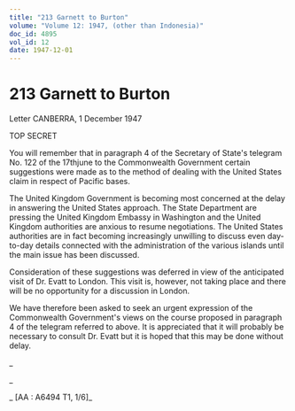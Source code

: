 ```yaml
---
title: "213 Garnett to Burton"
volume: "Volume 12: 1947, (other than Indonesia)"
doc_id: 4895
vol_id: 12
date: 1947-12-01
---
```


# 213 Garnett to Burton

Letter CANBERRA, 1 December 1947

TOP SECRET

You will remember that in paragraph 4 of the Secretary of State's telegram No. 122 of the 17thjune to the Commonwealth Government certain suggestions were made as to the method of dealing with the United States claim in respect of Pacific bases.

The United Kingdom Government is becoming most concerned at the delay in answering the United States approach. The State Department are pressing the United Kingdom Embassy in Washington and the United Kingdom authorities are anxious to resume negotiations. The United States authorities are in fact becoming increasingly unwilling to discuss even day-to-day details connected with the administration of the various islands until the main issue has been discussed.

Consideration of these suggestions was deferred in view of the anticipated visit of Dr. Evatt to London. This visit is, however, not taking place and there will be no opportunity for a discussion in London.

We have therefore been asked to seek an urgent expression of the Commonwealth Government's views on the course proposed in paragraph 4 of the telegram referred to above. It is appreciated that it will probably be necessary to consult Dr. Evatt but it is hoped that this may be done without delay.

_

_

_ [AA : A6494 T1, 1/6]_
